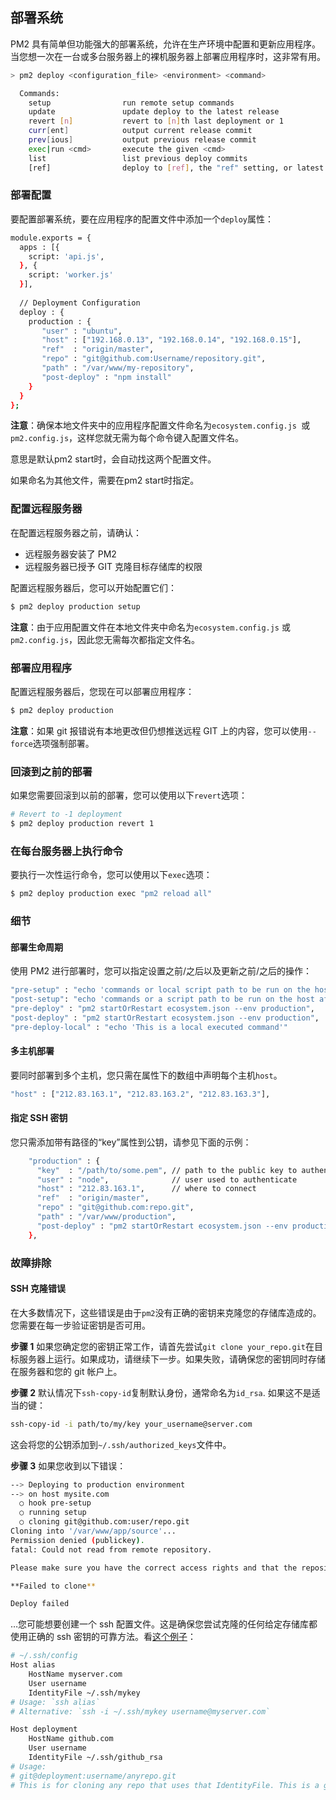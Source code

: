 ## 部署系统

PM2 具有简单但功能强大的部署系统，允许在生产环境中配置和更新应用程序。当您想一次在一台或多台服务器上的裸机服务器上部署应用程序时，这非常有用。

```bash
> pm2 deploy <configuration_file> <environment> <command>

  Commands:
    setup                run remote setup commands
    update               update deploy to the latest release
    revert [n]           revert to [n]th last deployment or 1
    curr[ent]            output current release commit
    prev[ious]           output previous release commit
    exec|run <cmd>       execute the given <cmd>
    list                 list previous deploy commits
    [ref]                deploy to [ref], the "ref" setting, or latest tag
```

### 部署配置

要配置部署系统，要在应用程序的配置文件中添加一个`deploy`属性：

```bash
module.exports = {
  apps : [{
    script: 'api.js',
  }, {
    script: 'worker.js'
  }],
   
  // Deployment Configuration
  deploy : {
    production : {
       "user" : "ubuntu",
       "host" : ["192.168.0.13", "192.168.0.14", "192.168.0.15"],
       "ref"  : "origin/master",
       "repo" : "git@github.com:Username/repository.git",
       "path" : "/var/www/my-repository",
       "post-deploy" : "npm install"
    }
  }
};
```

**注意**：确保本地文件夹中的应用程序配置文件命名为`ecosystem.config.js `或 `pm2.config.js`，这样您就无需为每个命令键入配置文件名。

意思是默认pm2 start时，会自动找这两个配置文件。

如果命名为其他文件，需要在pm2 start时指定。





### 配置远程服务器

在配置远程服务器之前，请确认：

- 远程服务器安装了 PM2
- 远程服务器已授予 GIT 克隆目标存储库的权限

配置远程服务器后，您可以开始配置它们：

```bash
$ pm2 deploy production setup
```

**注意**：由于应用配置文件在本地文件夹中命名为`ecosystem.config.js` 或`pm2.config.js`，因此您无需每次都指定文件名。



### 部署应用程序

配置远程服务器后，您现在可以部署应用程序：

```bash
$ pm2 deploy production
```

**注意**：如果 git 报错说有本地更改但仍想推送远程 GIT 上的内容，您可以使用`--force`选项强制部署。

### 回滚到之前的部署

如果您需要回滚到以前的部署，您可以使用以下`revert`选项：

```bash
# Revert to -1 deployment
$ pm2 deploy production revert 1
```

### 在每台服务器上执行命令

要执行一次性运行命令，您可以使用以下`exec`选项：

```bash
$ pm2 deploy production exec "pm2 reload all"
```

### 细节

#### 部署生命周期

使用 PM2 进行部署时，您可以指定设置之前/之后以及更新之前/之后的操作：

```bash
"pre-setup" : "echo 'commands or local script path to be run on the host before the setup process starts'",
"post-setup": "echo 'commands or a script path to be run on the host after cloning the repo'",
"pre-deploy" : "pm2 startOrRestart ecosystem.json --env production",
"post-deploy" : "pm2 startOrRestart ecosystem.json --env production",
"pre-deploy-local" : "echo 'This is a local executed command'"
```

#### 多主机部署

要同时部署到多个主机，您只需在属性下的数组中声明每个主机`host`。

```bash
"host" : ["212.83.163.1", "212.83.163.2", "212.83.163.3"],
```

#### 指定 SSH 密钥

您只需添加带有路径的“key”属性到公钥，请参见下面的示例：

```bash
    "production" : {
      "key"  : "/path/to/some.pem", // path to the public key to authenticate
      "user" : "node",              // user used to authenticate
      "host" : "212.83.163.1",      // where to connect
      "ref"  : "origin/master",
      "repo" : "git@github.com:repo.git",
      "path" : "/var/www/production",
      "post-deploy" : "pm2 startOrRestart ecosystem.json --env production"
    },
```

### 故障排除

#### SSH 克隆错误

在大多数情况下，这些错误是由于`pm2`没有正确的密钥来克隆您的存储库造成的。您需要在每一步验证密钥是否可用。

**步骤 1** 如果您确定您的密钥正常工作，请首先尝试`git clone your_repo.git`在目标服务器上运行。如果成功，请继续下一步。如果失败，请确保您的密钥同时存储在服务器和您的 git 帐户上。

**步骤 2** 默认情况下`ssh-copy-id`复制默认身份，通常命名为`id_rsa`. 如果这不是适当的键：

```bash
ssh-copy-id -i path/to/my/key your_username@server.com
```

这会将您的公钥添加到`~/.ssh/authorized_keys`文件中。

**步骤 3** 如果您收到以下错误：

```bash
--> Deploying to production environment
--> on host mysite.com
  ○ hook pre-setup
  ○ running setup
  ○ cloning git@github.com:user/repo.git
Cloning into '/var/www/app/source'...
Permission denied (publickey).
fatal: Could not read from remote repository.

Please make sure you have the correct access rights and that the repository exists.

**Failed to clone**

Deploy failed
```

…您可能想要创建一个 ssh 配置文件。这是确保您尝试克隆的任何给定存储库都使用正确的 ssh 密钥的可靠方法。看[这个例子](https://gist.github.com/Protosac/c3fb459b1a942f161f23556f61a67d66)：

```bash
# ~/.ssh/config
Host alias
    HostName myserver.com
    User username
    IdentityFile ~/.ssh/mykey
# Usage: `ssh alias`
# Alternative: `ssh -i ~/.ssh/mykey username@myserver.com`

Host deployment
    HostName github.com
    User username
    IdentityFile ~/.ssh/github_rsa
# Usage:
# git@deployment:username/anyrepo.git
# This is for cloning any repo that uses that IdentityFile. This is a good way to make sure that your remote cloning commands use the appropriate key
```
